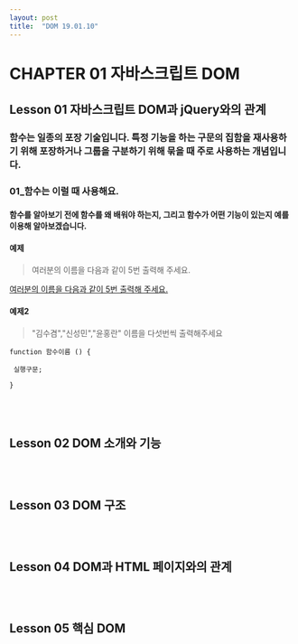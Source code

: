 ```yaml
---
layout: post
title:  "DOM 19.01.10"
---
```


CHAPTER 01 자바스크립트 DOM
=============

Lesson 01 자바스크립트 DOM과 jQuery와의 관계
-------------

### 함수는 일종의 포장 기술입니다. 특정 기능을 하는 구문의 집함을 재사용하기 위해 포장하거나 그룹을 구분하기 위해 묶을 때 주로 사용하는 개념입니다.

### 01_함수는 이럴 때 사용해요.

#### 함수를 알아보기 전에 함수를 왜 배워야 하는지, 그리고 함수가 어떤 기능이 있는지 예를 이용해 알아보겠습니다.

#### 예제

> 여러분의 이름을 다음과 같이 5번 출력해 주세요.

[여러분의 이름을 다음과 같이 5번 출력해 주세요.](https://jsfiddle.net/5qjd81bu/1/)

#### 예제2

> "김수겸","신성민","윤홍란" 이름을 다섯번씩 출력해주세요

<pre><code>function 함수이름 () {
  
 실행구문;
 
}</code></pre>

<br><br>
Lesson 02 DOM 소개와 기능
-------------

<br><br>
Lesson 03 DOM 구조
-------------

<br><br>
Lesson 04 DOM과 HTML 페이지와의 관계
-------------

<br><br>
Lesson 05 핵심 DOM 
-------------
